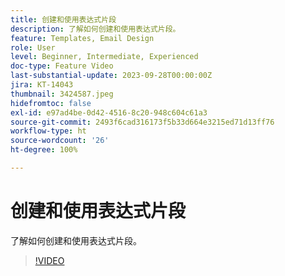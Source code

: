 ```yaml
---
title: 创建和使用表达式片段
description: 了解如何创建和使用表达式片段。
feature: Templates, Email Design
role: User
level: Beginner, Intermediate, Experienced
doc-type: Feature Video
last-substantial-update: 2023-09-28T00:00:00Z
jira: KT-14043
thumbnail: 3424587.jpeg
hidefromtoc: false
exl-id: e97ad4be-0d42-4516-8c20-948c604c61a3
source-git-commit: 2493f6cad316173f5b33d664e3215ed71d13ff76
workflow-type: ht
source-wordcount: '26'
ht-degree: 100%

---
```


# 创建和使用表达式片段

了解如何创建和使用表达式片段。

>[!VIDEO](https://video.tv.adobe.com/v/3424587/?learn=on)
